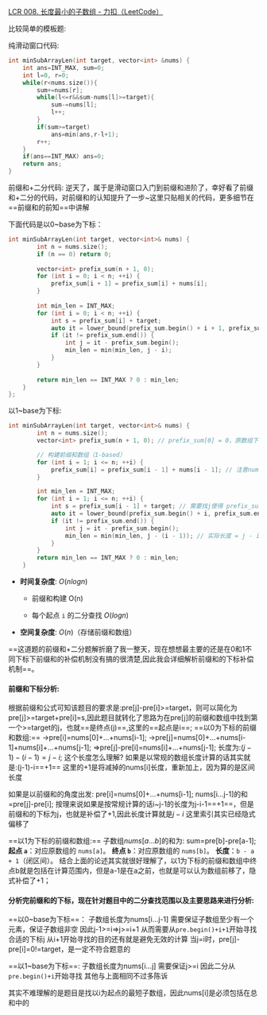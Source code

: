 [LCR 008. 长度最小的子数组 - 力扣（LeetCode）](https://leetcode.cn/problems/2VG8Kg/)

比较简单的模板题:

纯滑动窗口代码:


```cpp
int minSubArrayLen(int target, vector<int> &nums) {  
    int ans=INT_MAX, sum=0;  
    int l=0, r=0;  
    while(r<nums.size()){  
        sum+=nums[r];  
        while(l<=r&&sum-nums[l]>=target){  
            sum-=nums[l];  
            l++;  
        }  
        if(sum>=target)  
            ans=min(ans,r-l+1);  
        r++;  
    }  
    if(ans==INT_MAX) ans=0;  
    return ans;  
}

```

前缀和+二分代码:
逆天了，属于是滑动窗口入门到前缀和进阶了，幸好看了前缀和+二分的代码，对前缀和的认知提升了一步~这里只贴相关的代码，更多细节在==前缀和的前知==中讲解

下面代码是以0~base为下标：
```cpp
int minSubArrayLen(int target, vector<int>& nums) {
        int n = nums.size();
        if (n == 0) return 0;
        
        vector<int> prefix_sum(n + 1, 0);
        for (int i = 0; i < n; ++i) {
            prefix_sum[i + 1] = prefix_sum[i] + nums[i];
        }
        
        int min_len = INT_MAX;
        for (int i = 0; i < n; ++i) {
            int s = prefix_sum[i] + target;
            auto it = lower_bound(prefix_sum.begin() + i + 1, prefix_sum.end(), s);
            if (it != prefix_sum.end()) {
                int j = it - prefix_sum.begin();
                min_len = min(min_len, j - i);
            }
        }
        
        return min_len == INT_MAX ? 0 : min_len;
    }
};
```

以1~base为下标:
```cpp
int minSubArrayLen(int target, vector<int>& nums) {
        int n = nums.size();
        vector<int> prefix_sum(n + 1, 0); // prefix_sum[0] = 0，原数组下标从1开始

        // 构建前缀和数组（1-based）
        for (int i = 1; i <= n; ++i) {
            prefix_sum[i] = prefix_sum[i - 1] + nums[i - 1]; // 注意nums是0-based输入
        }

        int min_len = INT_MAX;
        for (int i = 1; i <= n; ++i) {
            int s = prefix_sum[i - 1] + target; // 需要找j使得 prefix_sum[j] >= s
            auto it = lower_bound(prefix_sum.begin() + i, prefix_sum.end(), s);
            if (it != prefix_sum.end()) {
                int j = it - prefix_sum.begin();
                min_len = min(min_len, j - (i - 1)); // 实际长度 = j - i + 1
            }
        }
        return min_len == INT_MAX ? 0 : min_len;
    }

```
- **时间复杂度**: $O(n log n)$
	
    - 前缀和构建 O(n)
        
    - 每个起点 `i` 的二分查找 $O(log n)$
        
- **空间复杂度**: $O(n)$（存储前缀和数组）

==这道题的前缀和+二分题解折磨了我一整天，现在想想最主要的还是在0和1不同下标下前缀和的补偿机制没有搞的很清楚,因此我会详细解析前缀和的下标补偿机制==。


#### 前缀和下标分析:
根据前缀和公式可知该题目的要求是:pre[j]-pre[i]>=target，则可以简化为pre[j]>=target+pre[i]=s,因此题目就转化了思路为在pre[j]的前缀和数组中找到第一个>=target的j，也就==是终点(j)==,这里的==起点是i==;
==以0为下标的前缀和数组:==
->pre[i]=nums[0]+...+nums[i-1];
->pre[j]=nums[0]+...+nums[i-1]+nums[i]+...+nums[j-1];
=>pre[j]-pre[i]=nums[i]+...+nums[j-1];
长度为:$(j-1)-(i-1)=j-i$;
这个长度怎么理解?
如果是以常规的数组长度计算的话其实就是:(j-1)-i==+1==
这里的+1是将减掉的nums[i]长度，重新加上，因为算的是区间长度

如果是以前缀和的角度出发:
pre[i]=nums[0]+...+nums[i-1];
nums[i...j-1]的和=pre[j]-pre[i];
按理来说如果是按常规计算的话i~j-1的长度为j-i-1==+1==，但是前缀和的下标为j，也就是补偿了$+1$,因此长度计算就是$j-i$
这里索引其实已经隐式偏移了

==以1为下标的前缀和数组:==
子数组$nums[a...b]$的和为:
sum=pre[b]-pre[a-1];
**起点 `a`**：对应原数组的 `nums[a]`。 
**终点 `b`**：对应原数组的 `nums[b]`。
**长度**：`b - a + 1`（闭区间）。
结合上面的论述其实就很好理解了，以1为下标的前缀和数组中终点b就是包括在计算范围内，但是a-1是在a之前，也就是可以认为数组前移了，隐式补偿了+1；

#### 分析完前缀和的下标，现在针对题目中的二分查找范围以及主要思路来进行分析:
==以0~base为下标==：
子数组长度为nums[i...j-1]
需要保证子数组至少有一个元素，保证子数组非空
因此j-1>=i=>j>=i+1
从而需要从`pre.begin()+i+1`开始寻找合适的下标j
从i+1开始寻找的目的还有就是避免无效的计算
当j=i时，pre[j]-pre[i]=0!=target，是一定不符合题意的

==以1~base为下标==:
子数组长度为nums[i...j]
需要保证j>=i
因此二分从`pre.begin()+i`开始寻找
其他与上面相同不过多陈诉

其实不难理解的是题目是找以i为起点的最短子数组，因此nums[i]是必须包括在总和中的





